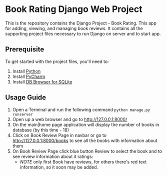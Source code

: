 # Book Rating Django Web Project

This is the repository contains the Django Project - Book Rating. This app
for adding, viewing, and managing book reviews. 
It contains all the supporting project files necessary to run 
Django on server and to start app.

## Prerequisite

To get started with the project files, you'll need to:
1. Install [Python](https://www.python.org/downloads/)
2. Install [PyCharm](https://www.jetbrains.com/help/pycharm/installation-guide.html#standalone)
3. Install [DB Browser for SQLite](https://sqlitebrowser.org/dl/)

## Usage Guide

1. Open a Terminal and run the following command `python manage.py runserver`
2. Open up a web browser and go to http://127.0.0.1:8000/
3. On the main|home page application will display the number of books in database (by this time - 18)
4. Click on Book Review Page in navbar or go to http://127.0.0.1:8000/books to see all the books with information about them
5. On Book Review Page click blue button Review to select the book and to see review information about it ratings:
   - _NOTE_ only first Book have reviews, for others there's red text information, so it soon may be added.
